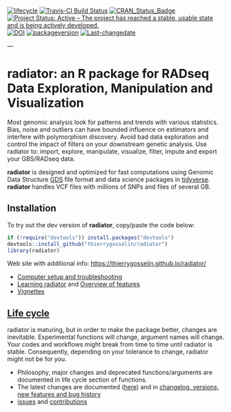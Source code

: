 <!-- badges: start -->

[![lifecycle](https://img.shields.io/badge/lifecycle-maturing-blue.svg)](https://tidyverse.org/lifecycle/#maturing)
[![Travis-CI Build
Status](https://travis-ci.org/thierrygosselin/radiator.svg?branch=master)](https://travis-ci.org/thierrygosselin/radiator)
[![CRAN\_Status\_Badge](http://www.r-pkg.org/badges/version/radiator)](http://cran.r-project.org/package=radiator)
[![Project Status: Active – The project has reached a stable, usable
state and is being actively
developed.](http://www.repostatus.org/badges/latest/active.svg)](http://www.repostatus.org/#active)
[![DOI](https://zenodo.org/badge/14548/thierrygosselin/radiator.svg)](https://zenodo.org/badge/latestdoi/14548/thierrygosselin/radiator)
[![packageversion](https://img.shields.io/badge/Package%20version-1.0.0-orange.svg)](commits/master)
[![Last-changedate](https://img.shields.io/badge/last%20change-2019--04--30-brightgreen.svg)](/commits/master)
<!-- badges: end --> —

radiator: an R package for RADseq Data Exploration, Manipulation and Visualization
==================================================================================

Most genomic analysis look for patterns and trends with various
statistics. Bias, noise and outliers can have bounded influence on
estimators and interfere with polymorphism discovery. Avoid bad data
exploration and control the impact of filters on your downstream genetic
analysis. Use radiator to: import, explore, manipulate, visualize,
filter, impute and export your GBS/RADseq data.

**radiator** is designed and optimized for fast computations using
Genomic Data Structure [GDS](http://zhengxwen.github.io/gdsfmt) file
format and data science packages in
[tidyverse](https://www.tidyverse.org). **radiator** handles VCF files
with millions of SNPs and files of several GB.

Installation
------------

To try out the dev version of **radiator**, copy/paste the code below:

``` r
if (!require("devtools")) install.packages("devtools")
devtools::install_github("thierrygosselin/radiator")
library(radiator)
```

Web site with additional info:
<https://thierrygosselin.github.io/radiator/>

-   [Computer setup and
    troubleshooting](https://thierrygosselin.github.io/radiator/articles/rad_genomics_computer_setup.html)
-   [Learning
    radiator](https://thierrygosselin.github.io/radiator/articles/get_started.html)
    and [Overview of
    features](https://thierrygosselin.github.io/radiator/articles/get_started.html#overview)
-   [Vignettes](https://thierrygosselin.github.io/radiator/articles/index.html)

[Life cycle](https://thierrygosselin.github.io/radiator/articles/life_cycle.html)
---------------------------------------------------------------------------------

radiator is maturing, but in order to make the package better, changes
are inevitable. Experimental functions will change, argument names will
change. Your codes and workflows might break from time to time until
radiator is stable. Consequently, depending on your tolerance to change,
radiator might not be for you.

-   Philosophy, major changes and deprecated functions/arguments are
    documented in life cycle section of functions.
-   The latest changes are documented
    ([here](https://thierrygosselin.github.io/radiator/articles/life_cycle.html))
    and in [changelog, versions, new features and bug
    history](https://thierrygosselin.github.io/radiator/news/index.html)
-   [issues](https://github.com/thierrygosselin/radiator/issues/new/choose)
    and
    [contributions](https://github.com/thierrygosselin/radiator/issues/new/choose)
